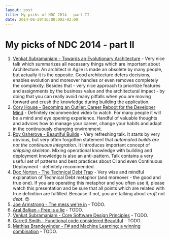 ```yaml
---
layout: post
title: My picks of NDC 2014 - part II
date: 2014-06-20T16:00:00Z-02:00
---
```


# My picks of NDC 2014 - part II

1. [Venkat Subramaniam - Towards an Evolutionary Architecture](https://vimeo.com/97537675) - Very nice talk which summarizes all necessary things which are important about Architecture. An architect in Agile is made an obsolete by many people, but actually it is the opposite. Good architecture defers decisions, enables evolution and moreover handles or even removes completely the complexity. Besides that - very nice approach to prioritize features and assignments by the business value and the architectural impact - by doing that you can really avoid many pitfalls when you are moving forward and crush the knowledge during building the application.
2. [Cory House - Becoming an Outlier: Career Reboot for the Developer Mind](https://vimeo.com/97415346) - Definitely recommended video to watch. For many people it will be a mind and eye opening experience. Handful of valuable thoughts and advices how to manage your career, change your habits and adapt in the continuously changing environment.
3. [Roy Osherove - Beautiful Builds](https://vimeo.com/97516289) - Very refreshing talk. It starts by very obvious, but very often forgotten statement that *automated builds are not the continuous integration*. It introduces important concept of *shipping skeleton*. Mixing operational knowledge with building and deployment knowledge is also an anti-pattern. Talk contains a very useful set of patterns and best practices about CI and even Continuous Deployment - definitely recommended.
4. [Doc Norton - The Technical Debt Trap](https://vimeo.com/97507576) - Very wise and mindful explanation of Technical Debt metaphor (and moreover - the good and true one). If you are operating this metaphor and you often use it, please watch this presentation and be sure that all points which are related with true definition are fulfilled. Because if not, you are talking about *cruft* not *debt*. :wink:
5. [Joe Armstrong - The mess we're in](https://vimeo.com/97408239) - TODO.
6. [Aral Balkan - Free is a lie](https://vimeo.com/97505679) - TODO.
7. [Venkat Subramaniam - Core Software Design Principles](https://vimeo.com/97541185) - TODO.
8. [Garrett Smith - Functional code considered Beautiful](https://vimeo.com/97337252) - TODO.
9. [Mathias Brandewinder - F# and Machine Learning: a winning combination](https://vimeo.com/97514517) - TODO.